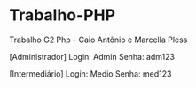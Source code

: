 # Trabalho-PHP
Trabalho G2 Php - Caio Antônio e Marcella Pless

[Administrador]
Login: Admin
Senha: adm123

[Intermediário]
Login: Medio
Senha: med123